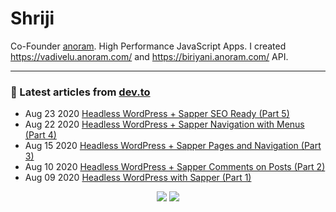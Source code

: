 # Shriji
Co-Founder [anoram](https://anoram.com). High Performance JavaScript Apps. I created https://vadivelu.anoram.com/ and https://biriyani.anoram.com/ API.
<hr>

### 📝 Latest articles from [dev.to](https://dev.to/shriji)

* Aug 23 2020 [Headless WordPress + Sapper SEO Ready (Part 5)](https://dev.to/shriji/headless-wordpress-sapper-seo-ready-part-5-oe0) 
* Aug 22 2020 [Headless WordPress + Sapper Navigation with Menus (Part 4)](https://dev.to/shriji/headless-wordpress-sapper-part-4-2ghh) 
* Aug 15 2020 [Headless WordPress + Sapper Pages and Navigation (Part 3)](https://dev.to/shriji/headless-wordpress-sapper-part-3-1b4g) 
* Aug 10 2020 [Headless WordPress + Sapper Comments on Posts (Part 2)](https://dev.to/shriji/headless-wordpress-sapper-part-2-2onf) 
* Aug 09 2020 [Headless WordPress with Sapper (Part 1)](https://dev.to/shriji/headless-wordpress-with-sapper-4b6j) 


<p align="center">

<img src="https://visitor-badge.laobi.icu/badge?page_id=peopledrivemecrazy.peopledrivemecrazy" />

<img src="https://img.shields.io/badge/dynamic/json?color=brightgreen&label=followers&query=followers&url=https%3A%2F%2Fapi.github.com%2Fusers%2Fpeopledrivemecrazy" />

</p>

